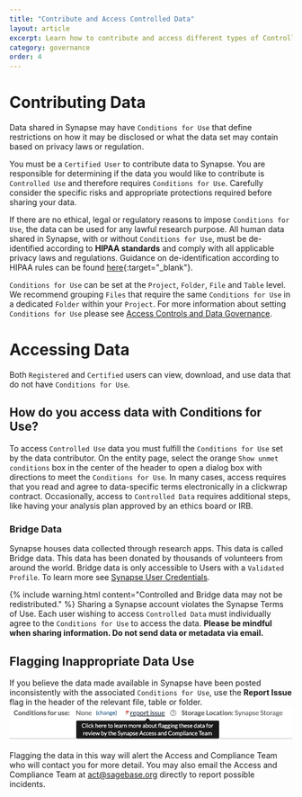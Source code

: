 ```yaml
---
title: "Contribute and Access Controlled Data"
layout: article
excerpt: Learn how to contribute and access different types of Controlled Data.
category: governance
order: 4
---
```


<a name="contributing-data"></a>

# Contributing Data
Data shared in Synapse may have `Conditions for Use` that define restrictions on how it may be disclosed or what the data set may contain based on privacy laws or regulation. 

You must be a `Certified User` to contribute data to Synapse. You are responsible for determining if the data you would like to contribute is `Controlled Use` and therefore requires `Conditions for Use`. Carefully consider the specific risks and appropriate protections required before sharing your data. 

If there are no ethical, legal or regulatory reasons to impose `Conditions for Use`, the data can be used for any lawful research purpose. All human data shared in Synapse, with or without `Conditions for Use`, must be de-identified according to **HIPAA standards** and comply with all applicable privacy laws and regulations. Guidance on de-identification according to HIPAA rules can be found [here](http://www.hhs.gov/ocr/privacy){:target="_blank"}. 

`Conditions for Use` can be set at the `Project`, `Folder`, `File` and `Table` level. We recommend grouping `Files` that require the same `Conditions for Use` in a dedicated `Folder` within your `Project`. For more information about setting `Conditions for Use` please see [Access Controls and Data Governance](access_controls.md).

<a name="accessing-data"></a>

# Accessing Data

Both `Registered` and `Certified` users can view, download, and use data that do not have `Conditions for Use`.

<a name="access-data-with-conditions-for-use"></a>

## How do you access data with Conditions for Use? 

To access `Controlled Use` data you must fulfill the `Conditions for Use` set by the data contributor. On the entity page, select the orange `Show unmet conditions` box in the center of the header to open a dialog box with directions to meet the `Conditions for Use`. In many cases, access requires that you read and agree to data-specific terms electronically in a clickwrap contract. Occasionally, access to `Controlled Data` requires additional steps, like having your analysis plan approved by an ethics board or IRB. 

### Bridge Data

Synapse houses data collected through research apps. This data is called Bridge data. This data has been donated by thousands of volunteers 
from around the world. Bridge data is only accessible to Users with a `Validated Profile`. To learn more see [Synapse User Credentials](accounts_certified_users_and_profile_validation.md#validated-profile). 

{% include warning.html content="Controlled and Bridge data may not be redistributed." %}
Sharing a Synapse account violates the Synapse Terms of Use. Each user wishing to access `Controlled Data` must individually agree to the `Conditions for Use` to access the data. **Please be mindful when sharing information. Do not send data or metadata via email.**

<a name="flagging-inappropriate-data-use"></a>

## Flagging Inappropriate Data Use

If you believe the data made available in Synapse have been posted inconsistently with the associated `Conditions for Use`, use the **Report Issue** flag in the header of the relevant file, table or folder.
<img id="image" src="/assets/images/report-an-issue.png">

Flagging the data in this way will alert the Access and Compliance Team who will contact you for more detail. You may also email the Access and Compliance Team at act@sagebase.org directly to report possible incidents.


